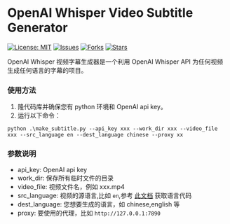 # OpenAI Whisper Video Subtitle Generator



[![License: MIT](https://img.shields.io/badge/License-MIT-green.svg)](https://opensource.org/licenses/MIT)
[![Issues](https://img.shields.io/github/issues/guaguaguaxia/video_subtitle.svg)](https://github.com/guaguaguaxia/video_subtitle/issues)
[![Forks](https://img.shields.io/github/forks/guaguaguaxia/video_subtitle.svg)](https://github.com/guaguaguaxia/video_subtitle/network)
[![Stars](https://img.shields.io/github/stars/guaguaguaxia/video_subtitle.svg)](https://github.com/guaguaguaxia/video_subtitle/stargazers)

OpenAI Whisper 视频字幕生成器是一个利用 OpenAI Whisper API 为任何视频生成任何语言的字幕的项目。

### 使用方法
1. 隆代码库并确保您有 python 环境和 OpenAI api key。
2. 运行以下命令：
```
python .\make_subtitle.py --api_key xxx --work_dir xxx --video_file xxx --src_language en --dest_language chinese --proxy xx
```

### 参数说明
- api_key: OpenAI api key
- work_dir: 保存所有临时文件的目录
- video_file: 视频文件名，例如 xxx.mp4
- src_language: 视频的源语言,比如 `en`,参考 [此文档]("https://en.wikipedia.org/wiki/List_of_ISO_639-1_codes") 获取语言代码
- dest_language: 您想要生成的语言，如 chinese,english 等
- proxy: 要使用的代理，比如 `http://127.0.0.1:7890`